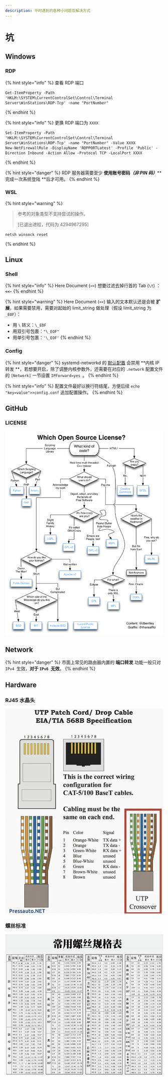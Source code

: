```yaml
---
description: 平时遇到的各种小问题及解决方式
---
```


# 坑

## Windows

### RDP

{% hint style="info" %}
查看 RDP 端口

```
Get-ItemProperty -Path 'HKLM:\SYSTEM\CurrentControlSet\Control\Terminal Server\WinStations\RDP-Tcp' -name "PortNumber"
```
{% endhint %}

{% hint style="info" %}
更换 RDP 端口为 `XXXX`

```
Set-ItemProperty -Path 'HKLM:\SYSTEM\CurrentControlSet\Control\Terminal Server\WinStations\RDP-Tcp' -name "PortNumber" -Value XXXX
New-NetFirewallRule -DisplayName 'RDPPORTLatest' -Profile 'Public' -Direction Inbound -Action Allow -Protocol TCP -LocalPort XXXX
```
{% endhint %}

{% hint style="danger" %}
RDP 服务器需要至少 **使用账号密码**_**（非 PIN 码）**_**完成一次系统登陆 **后才可用。
{% endhint %}



### WSL

{% hint style="warning" %}
> 参考的对象类型不支持尝试的操作。
>
> \[已退出进程，代码为 4294967295]

```
netsh winsock reset
```
{% endhint %}



## Linux

### Shell

{% hint style="info" %}
Here Document (`<<`) 想要过滤去掉行首的 Tab (`\t`) ：**`<<-`**
{% endhint %}

{% hint style="warning" %}
Here Document (`<<`) 输入的文本默认还是会被 **扩展**，如果需要禁用，需要对起始的 limit\_string 做处理（假设 limit\_string 为 `_EOF`）：

* 用 `\` 转义：`\_EOF`
* 用双引号包裹：`"\_EOF"`
* 用单引号包裹：`'\_EOF'`
{% endhint %}

### Config

{% hint style="danger" %}
systemd-networkd 的 [默认配置](https://man.archlinux.org/man/systemd.network.5) 会禁用 **内核 IP 转发 **，若想要开启，除了调整内核参数外，还需要在对应的 `.network` 配置文件的 `[Network]` 一节设置 `IPForward=yes `。
{% endhint %}

{% hint style="info" %}
配置文件最好以换行符结尾，方便后续 `echo "key=value">>config.conf` 追加配置操作。
{% endhint %}

## GitHub

### LICENSE

![](../.gitbook/assets/image.png)

## Network

{% hint style="danger" %}
市面上常见的路由器内置的 **端口转发** 功能一般只对 `IPv4 `生效，**对于 `IPv6 `无效**。
{% endhint %}

## Hardware

### RJ45 水晶头

![](../.gitbook/assets/image-3-.png)

### 螺丝标准

![](<../.gitbook/assets/image (1).png>)
